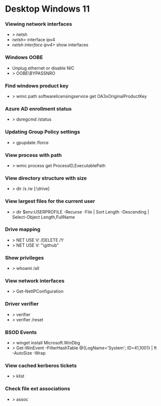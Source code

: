 # Desktop Windows 11



### Viewing network interfaces
- *>* netsh
- *netsh>* interface ipv4
- *netsh interface ipv4>* show interfaces



### Windows OOBE
- Unplug ethernet or disable NIC
- *>* OOBE\\BYPASSNRO

### Find windows product key
- *>* wmic path softwarelicensingservice get OA3xOriginalProductKey

### Azure AD enrollment status
- *>* dsregcmd /status

### Updating Group Policy settings
- *>* gpupdate /force

### View process with path
- *>* wmic process get ProcessID,ExecutablePath

### View directory structure with size
- *>* dir /s /w [:\drive]

### View largest files for the current user
- *>* dir $env:USERPROFILE -Recurse -File | Sort Length -Descending | Select-Object Length,FullName

### Drive mapping
- *>* NET USE V: /DELETE /Y
- *>* NET USE V: "\\github\"

### Show privileges
- *>* whoami /all

### View network interfaces
- *>* Get-NetIPConfiguration

### Driver verifier
- *>* verifier
- *>* verifier /reset

### BSOD Events
- *>*  winget install Microsoft.WinDbg
- *>* Get-WinEvent -FilterHashTable @{LogName='System'; ID=41,1001} | ft -AutoSize -Wrap

### View cached kerberos tickets
- *>* klist

### Check file ext associations 
- *>* assoc
